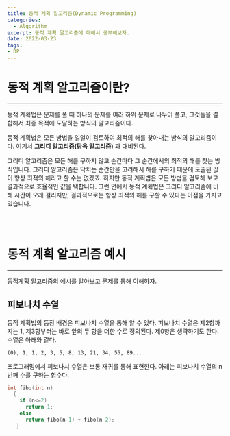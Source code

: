```yaml
---
title: 동적 계획 알고리즘(Dynamic Programming)
categories: 
  - Algorithm
excerpt: 동적 계획 알고리즘에 대해서 공부해보자.
date: 2022-03-23
tags:
- DP
---
```




# 동적 계획 알고리즘이란?
---

동적 계획법은 문제를 풀 때 하나의 문제를 여러 하위 문제로 나누어 풀고, 그것들을 결합해서 최종 목적에 도달하는 방식의 알고리즘이다.

동적 계획법은 모든 방법을 일일이 검토하여 최적의 해를 찾아내는 방식의 알고리즘이다. 
여기서 **그리디 알고리즘(탐욕 알고리즘)** 과 대비된다. 

그리디 알고리즘은 모든 해를 구하지 않고 순간마다 그 순간에서의 최적의 해를 찾는 방식입니다. 
그리디 알고리즘은 닥치는 순간만을 고려해서 해를 구하기 때문에 도출된 값이 항상 최적의 해라고 할 수는 없겠죠. 하지만 동적 계획법은 모든 방법을 검토해 보고 결과적으로 효율적인 값을 택합니다. 그런 면에서 동적 계획법은 그리디 알고리즘에 비해 시간이 오래 걸리지만, 결과적으로는 항상 최적의 해를 구할 수 있다는 이점을 가지고 있습니다.
    

<br />
<br />



# 동적 계획 알고리즘 예시
---

동적계획 알고리즘의 예시를 알아보고 문제를 통해 이해하자.
<br />

## 피보나치 수열

동적 계획법의 등장 배경은 피보나치 수열을 통해 알 수 있다. 피보나치 수열은 제2항까지는 1, 제3항부터는 바로 앞의 두 항을 더한 수로 정의된다. 제0항은 생략하기도 한다. 수열은 아래와 같다.

```
(0), 1, 1, 2, 3, 5, 8, 13, 21, 34, 55, 89...
```

프로그래밍에서 피보나치 수열은 보통 재귀를 통해 표현한다. 아래는 피보나치 수열의 n번째 수를 구하는 함수다.

```c++
int fibo(int n)
  {
    if (n<=2)
      return 1;
    else
      return fibo(n-1) + fibo(n-2);
   }
```

